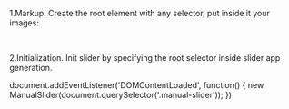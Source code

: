 1.Markup. Create the root element with any selector, put inside it your images:

  <div class="manual-slider">
    <img src="" alt="">
    <img src="" alt="">
    <img src="" alt="">
  </div>  
  
2.Initialization. Init slider by specifying the root selector inside slider app generation.
  
   document.addEventListener('DOMContentLoaded', function() {
    new ManualSlider(document.querySelector('.manual-slider'));
   })
